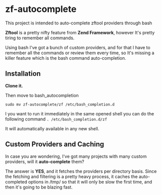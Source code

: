 zf-autocomplete
===============

This project is intended to auto-complete zftool providers through bash

**Zftool** is a pretty nifty feature from **Zend Framework**, however It's pretty tiring to remember all commands.

Using bash I've got a bunch of custom providers, and for that I have to remember all the commands or review them every time, so It's missing a killer feature which is the bash command auto-completion.

Installation
------------
**Clone it.**

Then move to bash_autocompletion

<code>sudo mv zf-autocomplete/zf /etc/bash_completion.d</code>

I you want to run it immediately in the same opened shell you can do the following command
<code>. /etc/bash_completion.d/zf</code>

It will automatically available in any new shell.

Custom Providers and Caching
----------------------------

In case you are wondering, I've got many projects with many custom providers, will it **auto-complete** them?

The answer is **YES**, and it fetches the providers per directory basis. Since the fetching and filtering is a pretty heavy process, it caches the auto-completed options in /tmp/ so that it will only be slow the first time, and then it's going to be blazing fast.
